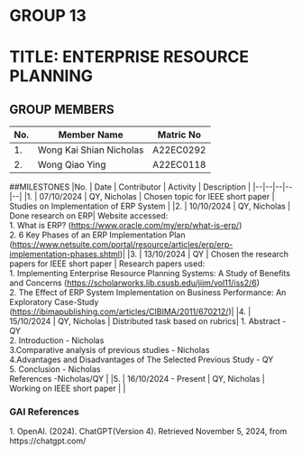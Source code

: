 
# GROUP 13 
# TITLE: ENTERPRISE RESOURCE PLANNING
## GROUP MEMBERS
|No. | Member Name | Matric No|
|--|--|--|
|1. | Wong Kai Shian Nicholas |A22EC0292 |
|2. | Wong Qiao Ying | A22EC0118 |

##MILESTONES
|No. | Date | Contributor | Activity | Description |
|--|--|--|--|--|
|1. | 07/10/2024 | QY, Nicholas | Chosen topic for IEEE short paper | Studies on Implementation of ERP System |
|2. | 10/10/2024 | QY, Nicholas | Done research on ERP| Website accessed:<br>1. What is ERP? (https://www.oracle.com/my/erp/what-is-erp/)<br>2. 6 Key Phases of an ERP Implementation Plan (https://www.netsuite.com/portal/resource/articles/erp/erp-implementation-phases.shtml)|
|3. | 13/10/2024 | QY | Chosen the research papers for IEEE short paper | Research papers used:<br>1. Implementing Enterprise Resource Planning Systems: A Study of Benefits and Concerns (https://scholarworks.lib.csusb.edu/jiim/vol11/iss2/6)<br>2. The Effect of ERP System Implementation on Business Performance: An Exploratory Case-Study (https://ibimapublishing.com/articles/CIBIMA/2011/670212/)|
|4. | 15/10/2024 | QY, Nicholas | Distributed task based on rubrics| 1. Abstract - QY<br> 2. Introduction - Nicholas <br> 3.Comparative analysis of previous studies - Nicholas<br> 4.Advantages and Disadvantages of The Selected Previous Study - QY<br> 5. Conclusion - Nicholas<br> References -Nicholas/QY |
|5. | 16/10/2024 - Present | QY, Nicholas | Working on IEEE short paper | |

<h3>GAI References</h3>
1. OpenAI. (2024). ChatGPT(Version 4). Retrieved November 5, 2024, from https://chatgpt.com/ 





